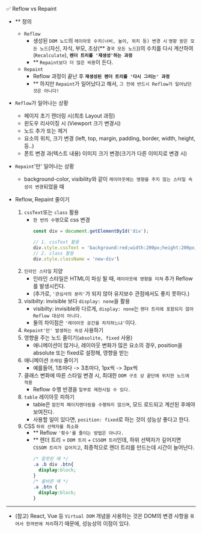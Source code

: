 ✅ Reflow vs Repaint

* ** 정의
  * `Reflow`
    * 생성된 `DOM 노드`의 `레이아웃 수치(너비, 높이, 위치 등) 변경 시` `영향 받은 모든 노드`(자신, 자식, 부모, 조상(** `결국 모든 노드`))의 수치를 다시 계산하여(`Recalculate`), <b>`렌더 트리를 '재생성'하는 과정`</b>
    * ** `Repaint보다 더 많은 비용`이 든다.
  * `Repaint`
    * Reflow 과정이 끝난 후 <b>`재생성된 렌더 트리를 '다시 그리는' 과정`</b>
    * ** 하지만 `Repaint`가 일어났다고 해서, `그 전에 반드시 Reflow가 일어났던 것은 아니다!`

* `Reflow`가 일어나는 상황
  * 페이지 초기 렌더링 시(최초 Layout 과정)
  * 윈도우 리사이징 시 (Viewport 크기 변경시)
  * 노드 추가 또는 제거
  * 요소의 위치, 크기 변경 (left, top, margin, padding, border, width, height, 등..)
  * 폰트 변경 과(텍스트 내용) 이미지 크기 변경(크기가 다른 이미지로 변경 시)
* `Repaint`'만' 일어나는 상황
  * background-color, visibility와 같이 `레이아웃에는 영향을 주지 않는 스타일 속성이 변경`되었을 때

* Reflow, Repaint 줄이기
  1. `cssText`또는 `class` 활용
      * `한 번의 수행`으로 css 변경 
        ```js
        const div = document.getElementById('div'); 
        
        // 1. cssText 활용
        div.style.cssText = 'background:red;width:200px;height:200px;';
        // 2. class 활용
        div.style.className = 'new-div'l
        ```
  2. `인라인 스타일` 지양
      * 인라인 스타일은 HTML이 파싱 될 때, `레이아웃에 영향을 미쳐` 추가 Reflow를 발생시킨다.
      * (추가로, `'관심사의 분리'`가 되지 않아 유지보수 관점에서도 좋지 못하다.)
  3. visibilty: invisible 보다 `display: none`을 활용
      * visibilty: invisible와 다르게, `display: none`는 `렌더 트리에 포함되지 않아 Reflow 대상이 아니다.`
      * 둘의 차이점은 `'레이아웃 공간을 차지하느냐'`이다.
  4. `Repaint'만' 발생하는 속성` 사용하기
  5. 영향을 주는 노드 줄이기(`absolite, fixed` 사용)
      * 애니메이션이 많거나, 레이아웃 변화가 많은 요소의 경우, position을 absolute 또는 fixed로 설정해, 영향을 받는 
  6. 애니메이션 `프레임` 줄이기
      * 예를들어, 1초마다 -> 3초마다, 1px씩 -> 3px씩
  7. 클래스 변화에 따른 스타일 변경 시, 최대한 `DOM 구조 상 끝단에 위치한 노드에 적용`
      * Reflow 수행 반경을 `일부로 제한시킬 수 있다.`
  8. `table` 레이아웃 피하기
      * table은 `점진적 페이지렌더링을 수행하지 않으며`, 모드 로드되고 계산된 후에야 보여진다.
      * 사용할 일이 있다면, `position: fixed`로 하는 것이 성능상 좋다고 한다.
  9. CSS `하위 선택자를 최소화`
      * ** Reflow `'횟수'를 줄이는 방법은 아니다.`
      * ** 렌더 트리 = `DOM 트리` + `CSSOM 트리`인데, 하위 선택자가 깊어지면 `CSSOM 트리가 깊어지고`, 최종적으로 렌더 트리를 만드는데 시간이 늘어난다.
        ```css
        /* 잘못된 예 */
        .a .b div .btn{
          display:block;
        }
        /* 올바른 예 */
        .a .btn {
          display:block;
        }
        ```
<hr />

* (참고) React, Vue 등 `Virtual DOM` 개념을 사용하는 것은 DOM의 변경 사항을 `묶어서 한꺼번에 처리`하기 때문에, 성능상의 이점이 있다.